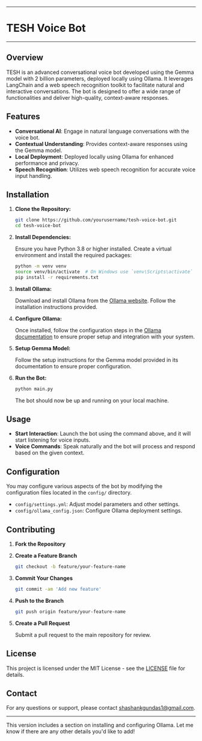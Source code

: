 
---

# TESH Voice Bot

---

## Overview

TESH is an advanced conversational voice bot developed using the Gemma model with 2 billion parameters, deployed locally using Ollama. It leverages LangChain and a web speech recognition toolkit to facilitate natural and interactive conversations. The bot is designed to offer a wide range of functionalities and deliver high-quality, context-aware responses.

## Features

- **Conversational AI**: Engage in natural language conversations with the voice bot.
- **Contextual Understanding**: Provides context-aware responses using the Gemma model.
- **Local Deployment**: Deployed locally using Ollama for enhanced performance and privacy.
- **Speech Recognition**: Utilizes web speech recognition for accurate voice input handling.

## Installation

1. **Clone the Repository:**

   ```bash
   git clone https://github.com/yourusername/tesh-voice-bot.git
   cd tesh-voice-bot
   ```

2. **Install Dependencies:**

   Ensure you have Python 3.8 or higher installed. Create a virtual environment and install the required packages:

   ```bash
   python -m venv venv
   source venv/bin/activate  # On Windows use `venv\Scripts\activate`
   pip install -r requirements.txt
   ```

3. **Install Ollama:**

   Download and install Ollama from the [Ollama website](https://ollama.com/download). Follow the installation instructions provided.

4. **Configure Ollama:**

   Once installed, follow the configuration steps in the [Ollama documentation](https://ollama.com/docs) to ensure proper setup and integration with your system.

5. **Setup Gemma Model:**

   Follow the setup instructions for the Gemma model provided in its documentation to ensure proper configuration.

6. **Run the Bot:**

   ```bash
   python main.py
   ```

   The bot should now be up and running on your local machine.

## Usage

- **Start Interaction**: Launch the bot using the command above, and it will start listening for voice inputs.
- **Voice Commands**: Speak naturally and the bot will process and respond based on the given context.

## Configuration

You may configure various aspects of the bot by modifying the configuration files located in the `config/` directory.

- `config/settings.yml`: Adjust model parameters and other settings.
- `config/ollama_config.json`: Configure Ollama deployment settings.

## Contributing

1. **Fork the Repository**
2. **Create a Feature Branch**

   ```bash
   git checkout -b feature/your-feature-name
   ```

3. **Commit Your Changes**

   ```bash
   git commit -am 'Add new feature'
   ```

4. **Push to the Branch**

   ```bash
   git push origin feature/your-feature-name
   ```

5. **Create a Pull Request**

   Submit a pull request to the main repository for review.

## License

This project is licensed under the MIT License - see the [LICENSE](https://github.com/theshashank1/tesh-voice-bot?tab=MIT-1-ov-file) file for details.

## Contact

For any questions or support, please contact [shashankgundas1@gmail.com](mailto:shashankgundas1@gmail.com).

---

This version includes a section on installing and configuring Ollama. Let me know if there are any other details you'd like to add!
